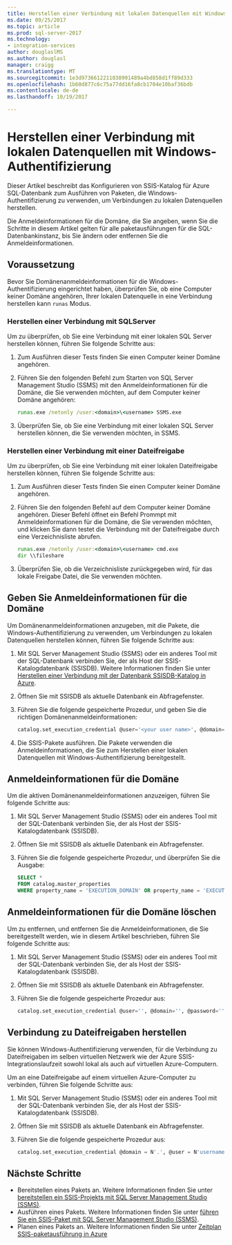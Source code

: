 ```yaml
---
title: Herstellen einer Verbindung mit lokalen Datenquellen mit Windows-Authentifizierung | Microsoft Docs
ms.date: 09/25/2017
ms.topic: article
ms.prod: sql-server-2017
ms.technology:
- integration-services
author: douglaslMS
ms.author: douglasl
manager: craigg
ms.translationtype: MT
ms.sourcegitcommit: 1e3d9736612211038991489a4bd858d1ff89d333
ms.openlocfilehash: 1b60d877c6c75a77dd16fa8cb1704e10baf36bdb
ms.contentlocale: de-de
ms.lasthandoff: 10/19/2017

---
```

# <a name="connect-to-on-premises-data-sources-with-windows-authentication"></a>Herstellen einer Verbindung mit lokalen Datenquellen mit Windows-Authentifizierung
Dieser Artikel beschreibt das Konfigurieren von SSIS-Katalog für Azure SQL-Datenbank zum Ausführen von Paketen, die Windows-Authentifizierung zu verwenden, um Verbindungen zu lokalen Datenquellen herstellen.

Die Anmeldeinformationen für die Domäne, die Sie angeben, wenn Sie die Schritte in diesem Artikel gelten für alle paketausführungen für die SQL-Datenbankinstanz, bis Sie ändern oder entfernen Sie die Anmeldeinformationen.

## <a name="prerequisite"></a>Voraussetzung
Bevor Sie Domänenanmeldeinformationen für die Windows-Authentifizierung eingerichtet haben, überprüfen Sie, ob eine Computer keiner Domäne angehören, Ihrer lokalen Datenquelle in eine Verbindung herstellen kann `runas` Modus.

### <a name="connecting-to-sql-server"></a>Herstellen einer Verbindung mit SQLServer
Um zu überprüfen, ob Sie eine Verbindung mit einer lokalen SQL Server herstellen können, führen Sie folgende Schritte aus:

1.  Zum Ausführen dieser Tests finden Sie einen Computer keiner Domäne angehören.

2.  Führen Sie den folgenden Befehl zum Starten von SQL Server Management Studio (SSMS) mit den Anmeldeinformationen für die Domäne, die Sie verwenden möchten, auf dem Computer keiner Domäne angehören:

    ```cmd
    runas.exe /netonly /user:<domain>\<username> SSMS.exe
    ```

3.  Überprüfen Sie, ob Sie eine Verbindung mit einer lokalen SQL Server herstellen können, die Sie verwenden möchten, in SSMS.

### <a name="connecting-to-a-file-share"></a>Herstellen einer Verbindung mit einer Dateifreigabe
Um zu überprüfen, ob Sie eine Verbindung mit einer lokalen Dateifreigabe herstellen können, führen Sie folgende Schritte aus:

1.  Zum Ausführen dieser Tests finden Sie einen Computer keiner Domäne angehören.

2.  Führen Sie den folgenden Befehl auf dem Computer keiner Domäne angehören. Dieser Befehl öffnet ein Befehl Prommpt mit Anmeldeinformationen für die Domäne, die Sie verwenden möchten, und klicken Sie dann testet die Verbindung mit der Dateifreigabe durch eine Verzeichnisliste abrufen.

    ```cmd
    runas.exe /netonly /user:<domain>\<username> cmd.exe
    dir \\fileshare
    ```

3.  Überprüfen Sie, ob die Verzeichnisliste zurückgegeben wird, für das lokale Freigabe Datei, die Sie verwenden möchten.

## <a name="provide-domain-credentials"></a>Geben Sie Anmeldeinformationen für die Domäne
Um Domänenanmeldeinformationen anzugeben, mit die Pakete, die Windows-Authentifizierung zu verwenden, um Verbindungen zu lokalen Datenquellen herstellen können, führen Sie folgende Schritte aus:

1.  Mit SQL Server Management Studio (SSMS) oder ein anderes Tool mit der SQL-Datenbank verbinden Sie, der als Host der SSIS-Katalogdatenbank (SSISDB). Weitere Informationen finden Sie unter [Herstellen einer Verbindung mit der Datenbank SSISDB-Katalog in Azure](ssis-azure-connect-to-catalog-database.md).

2.  Öffnen Sie mit SSISDB als aktuelle Datenbank ein Abfragefenster.

3.  Führen Sie die folgende gespeicherte Prozedur, und geben Sie die richtigen Domänenanmeldeinformationen:

    ```sql
    catalog.set_execution_credential @user='<your user name>', @domain='<your domain name>', @password='<your password>'
    ```
4.  Die SSIS-Pakete ausführen. Die Pakete verwenden die Anmeldeinformationen, die Sie zum Herstellen einer lokalen Datenquellen mit Windows-Authentifizierung bereitgestellt.

## <a name="view-domain-credentials"></a>Anmeldeinformationen für die Domäne
Um die aktiven Domänenanmeldeinformationen anzuzeigen, führen Sie folgende Schritte aus:

1.  Mit SQL Server Management Studio (SSMS) oder ein anderes Tool mit der SQL-Datenbank verbinden Sie, der als Host der SSIS-Katalogdatenbank (SSISDB).

2.  Öffnen Sie mit SSISDB als aktuelle Datenbank ein Abfragefenster.

3.  Führen Sie die folgende gespeicherte Prozedur, und überprüfen Sie die Ausgabe:

    ```sql
    SELECT * 
    FROM catalog.master_properties
    WHERE property_name = 'EXECUTION_DOMAIN' OR property_name = 'EXECUTION_USER'
    ```

## <a name="clear-domain-credentials"></a>Anmeldeinformationen für die Domäne löschen
Um zu entfernen, und entfernen Sie die Anmeldeinformationen, die Sie bereitgestellt werden, wie in diesem Artikel beschrieben, führen Sie folgende Schritte aus:

1.  Mit SQL Server Management Studio (SSMS) oder ein anderes Tool mit der SQL-Datenbank verbinden Sie, der als Host der SSIS-Katalogdatenbank (SSISDB).

2.  Öffnen Sie mit SSISDB als aktuelle Datenbank ein Abfragefenster.

3.  Führen Sie die folgende gespeicherte Prozedur aus:

    ```sql
    catalog.set_execution_credential @user='', @domain='', @password=''
    ```

## <a name="connect-to-file-shares"></a>Verbindung zu Dateifreigaben herstellen
Sie können Windows-Authentifizierung verwenden, für die Verbindung zu Dateifreigaben im selben virtuellen Netzwerk wie der Azure SSIS-Integrationslaufzeit sowohl lokal als auch auf virtuellen Azure-Computern.

Um an eine Dateifreigabe auf einem virtuellen Azure-Computer zu verbinden, führen Sie folgende Schritte aus:

1.  Mit SQL Server Management Studio (SSMS) oder ein anderes Tool mit der SQL-Datenbank verbinden Sie, der als Host der SSIS-Katalogdatenbank (SSISDB).

2.  Öffnen Sie mit SSISDB als aktuelle Datenbank ein Abfragefenster.

3.  Führen Sie die folgende gespeicherte Prozedur aus:

    ```sql
    catalog.set_execution_credential @domain = N'.', @user = N'username of local account on Azure virtual machine', @password = N'password'
    ```

## <a name="next-steps"></a>Nächste Schritte
- Bereitstellen eines Pakets an. Weitere Informationen finden Sie unter [bereitstellen ein SSIS-Projekts mit SQL Server Management Studio (SSMS)](../ssis-quickstart-deploy-ssms.md).
- Ausführen eines Pakets. Weitere Informationen finden Sie unter [führen Sie ein SSIS-Paket mit SQL Server Management Studio (SSMS)](../ssis-quickstart-run-ssms.md).
- Planen eines Pakets an. Weitere Informationen finden Sie unter [Zeitplan SSIS-paketausführung in Azure](ssis-azure-schedule-packages.md)

